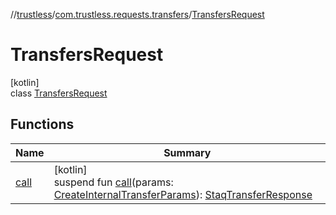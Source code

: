 //[trustless](../../../index.md)/[com.trustless.requests.transfers](../index.md)/[TransfersRequest](index.md)

# TransfersRequest

[kotlin]\
class [TransfersRequest](index.md)

## Functions

| Name | Summary |
|---|---|
| [call](call.md) | [kotlin]<br>suspend fun [call](call.md)(params: [CreateInternalTransferParams](../-create-internal-transfer-params/index.md)): [StaqTransferResponse](../-staq-transfer-response/index.md) |
